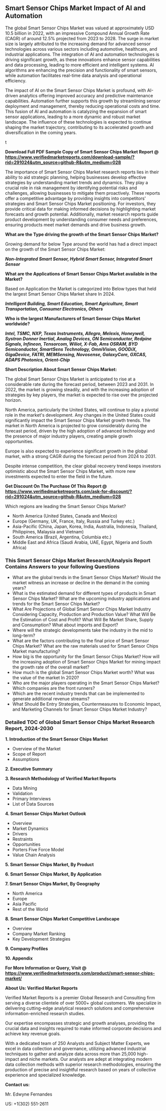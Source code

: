 <h2>Smart Sensor Chips Market Impact of AI and Automation</h2><p>The global Smart Sensor Chips Market was valued at approximately USD 10.5 billion in 2022, with an impressive Compound Annual Growth Rate (CAGR) of around 12.5% projected from 2023 to 2028. The surge in market size is largely attributed to the increasing demand for advanced sensor technologies across various sectors including automotive, healthcare, and industrial applications. The integration of AI and automation technologies is driving significant growth, as these innovations enhance sensor capabilities and data processing, leading to more efficient and intelligent systems. AI algorithms are enhancing the precision and functionality of smart sensors, while automation facilitates real-time data analysis and operational efficiency.</p><p>The impact of AI on the Smart Sensor Chips Market is profound, with AI-driven analytics offering improved accuracy and predictive maintenance capabilities. Automation further supports this growth by streamlining sensor deployment and management, thereby reducing operational costs and time. This fusion of AI and automation is catalyzing the expansion of smart sensor applications, leading to a more dynamic and robust market landscape. The influence of these technologies is expected to continue shaping the market trajectory, contributing to its accelerated growth and diversification in the coming years.</p>t</p><p id="" class=""><strong>Download Full PDF Sample Copy of Smart Sensor Chips Market Report @ <a href="https://www.verifiedmarketreports.com/download-sample/?rid=291024&utm_source=github-R&utm_medium=028" target="_blank">https://www.verifiedmarketreports.com/download-sample/?rid=291024&utm_source=github-R&utm_medium=028</a></strong></p><p>The importance of&nbsp;Smart Sensor Chips Market research reports lies in their ability to aid strategic planning, helping businesses develop effective strategies by understanding market trends and dynamics. They play a crucial role in risk management by identifying potential risks and challenges, allowing businesses to mitigate them proactively. These reports offer a competitive advantage by providing insights into competitors' strategies and Smart Sensor Chips Market positioning. For investors, they provide critical data for making informed decisions by highlighting market forecasts and growth potential. Additionally, market research reports guide product development by understanding consumer needs and preferences, ensuring products meet market demands and drive business growth.</p><p><strong>What are the&nbsp;Type driving the growth of the Smart Sensor Chips Market?</strong></p><p id="" class="">Growing demand for below Type around the world has had a direct impact on the growth of the Smart Sensor Chips Market:</p><em><strong>Non-Integrated Smart Sensor, Hybrid Smart Sensor, Integrated Smart Sensor</strong></em></p><strong>What are the&nbsp;Applications&nbsp;of Smart Sensor Chips Market available in the Market?</strong></p><p id="" class="">Based on Application the Market is categorized into Below types that held the largest Smart Sensor Chips Market share In 2024.</p><em><strong>Intelligent Building, Smart Education, Smart Agriculture, Smart Transportation, Consumer Electronics, Others</strong></em></p><strong>Who is the largest Manufacturers of Smart Sensor Chips Market worldwide?</strong></p><p><em><strong>Intel, TSMC, NXP, Texas Instruments, Allegro, Melexis, Honeywell, Systron Donner Inertial, Analog Devices, ON Semiconductor, Redpine Signals, Infineon, Tensorcom, Wiliot, X-Fab, Ams OSRAM, BYD Semiconductor, SmartSens Technology, OmniVision, GOODiX, GigaDevice, FATRI, MEMSensing, Novosense, GalaxyCore, GXCAS, ADAPS Photonics, Orient-Chip</strong></em></p><p id="" class=""><strong>Short Description About Smart Sensor Chips Market:</strong></p><p>The global Smart Sensor Chips Market is anticipated to rise at a considerable rate during the forecast period, between 2023 and 2031. In 2022, the market is growing steadily, and with the increasing adoption of strategies by key players, the market is expected to rise over the projected horizon.</p><p>North America, particularly the United States, will continue to play a pivotal role in the market's development. Any changes in the United States could significantly impact the Smart Sensor Chips Market growth trends. The market in North America is projected to grow considerably during the forecast period, driven by the high adoption of advanced technology and the presence of major industry players, creating ample growth opportunities.</p><p>Europe is also expected to experience significant growth in the global market, with a strong CAGR during the forecast period from 2024 to 2031.</p><p>Despite intense competition, the clear global recovery trend keeps investors optimistic about the Smart Sensor Chips Market, with more new investments expected to enter the field in the future.</p><p id="" class=""><strong>Get Discount On The Purchase Of This Report @ <a href="https://www.verifiedmarketreports.com/ask-for-discount/?rid=291024&utm_source=github-R&utm_medium=028" target="_blank">https://www.verifiedmarketreports.com/ask-for-discount/?rid=291024&utm_source=github-R&utm_medium=028</a></strong></p>Which regions are leading the Smart Sensor Chips Market?</p><ul><li>North America (United States, Canada and Mexico)</li><li>Europe (Germany, UK, France, Italy, Russia and Turkey etc.)</li><li>Asia-Pacific (China, Japan, Korea, India, Australia, Indonesia, Thailand, Philippines, Malaysia and Vietnam)</li><li>South America (Brazil, Argentina, Columbia etc.)</li><li>Middle East and Africa (Saudi Arabia, UAE, Egypt, Nigeria and South Africa)</li></ul><h3 id="" class="">This Smart Sensor Chips Market Research/Analysis Report Contains Answers to your following Questions</h3><ul><li>What are the global trends in the Smart Sensor Chips Market? Would the market witness an increase or decline in the demand in the coming years?</li><li>What is the estimated demand for different types of products in Smart Sensor Chips Market? What are the upcoming industry applications and trends for the Smart Sensor Chips Market?</li><li>What Are Projections of Global Smart Sensor Chips Market Industry Considering Capacity, Production and Production Value? What Will Be the Estimation of Cost and Profit? What Will Be Market Share, Supply and Consumption? What about imports and Export?</li><li>Where will the strategic developments take the industry in the mid to long-term?</li><li>What are the factors contributing to the final price of Smart Sensor Chips Market? What are the raw materials used for Smart Sensor Chips Market manufacturing?</li><li>How big is the opportunity for the Smart Sensor Chips Market? How will the increasing adoption of Smart Sensor Chips Market for mining impact the growth rate of the overall market?</li><li>How much is the global Smart Sensor Chips Market worth? What was the value of the market In 2020?</li><li>Who are the major players operating in the Smart Sensor Chips Market? Which companies are the front runners?</li><li>Which are the recent industry trends that can be implemented to generate additional revenue streams?</li><li>What Should Be Entry Strategies, Countermeasures to Economic Impact, and Marketing Channels for Smart Sensor Chips Market Industry?</li></ul><h3 id="" class="">Detailed TOC of Global Smart Sensor Chips Market Research Report, 2024-2030</h3><p id="" class=""><strong>1. Introduction of the Smart Sensor Chips Market</strong></p><ul><li>Overview of the Market</li><li>Scope of Report</li><li>Assumptions</li></ul><p id="" class=""><strong>2. Executive Summary</strong></p><p id="" class=""><strong>3. Research Methodology of Verified Market Reports</strong></p><ul><li>Data Mining</li><li>Validation</li><li>Primary Interviews</li><li>List of Data Sources</li></ul><p id="" class=""><strong>4. Smart Sensor Chips Market Outlook</strong></p><ul><li>Overview</li><li>Market Dynamics</li><li>Drivers</li><li>Restraints</li><li>Opportunities</li><li>Porters Five Force Model</li><li>Value Chain Analysis</li></ul><p id="" class=""><strong>5. Smart Sensor Chips Market, By Product</strong></p><p id="" class=""><strong>6. Smart Sensor Chips Market, By Application</strong></p><p id="" class=""><strong>7. Smart Sensor Chips Market, By Geography</strong></p><ul><li>North America</li><li>Europe</li><li>Asia Pacific</li><li>Rest of the World</li></ul><p id="" class=""><strong>8. Smart Sensor Chips Market Competitive Landscape</strong></p><ul><li>Overview</li><li>Company Market Ranking</li><li>Key Development Strategies</li></ul><p id="" class=""><strong>9. Company Profiles</strong></p><p id="" class=""><strong>10. Appendix</strong></p><p id="" class=""><strong>For More Information or Query, Visit @ <a href="https://www.verifiedmarketreports.com/product/smart-sensor-chips-market/" target="_blank">https://www.verifiedmarketreports.com/product/smart-sensor-chips-market/</a></strong></p><p id="" class=""><strong>About Us: Verified Market Reports</strong></p><p id="" class="">Verified Market Reports is a premier Global Research and Consulting firm serving a diverse clientele of over 5000+ global customers. We specialize in delivering cutting-edge analytical research solutions and comprehensive information-enriched research studies.</p><p id="" class="">Our expertise encompasses strategic and growth analyses, providing the crucial data and insights required to make informed corporate decisions and achieve key revenue goals.</p><p id="" class="">With a dedicated team of 250 Analysts and Subject Matter Experts, we excel in data collection and governance, utilizing advanced industrial techniques to gather and analyze data across more than 25,000 high-impact and niche markets. Our analysts are adept at integrating modern data collection methods with superior research methodologies, ensuring the production of precise and insightful research based on years of collective experience and specialized knowledge.</p><p id="" class=""><strong>Contact us:</strong></p><p id="" class="">Mr. Edwyne Fernandes</p><p id="" class="">US: +1(302) 551-2611</p>